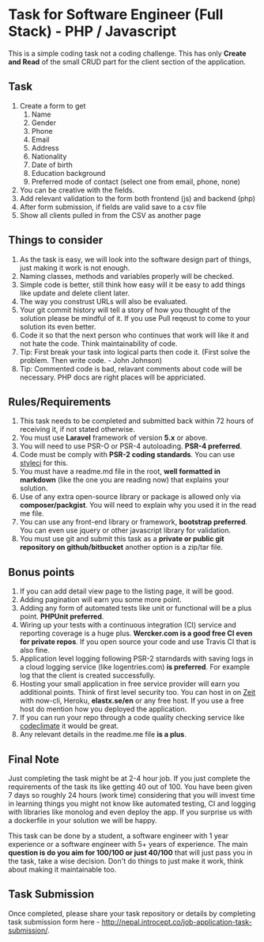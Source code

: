 # Task for Software Engineer (Full Stack) - PHP / Javascript

This is a simple coding task not a coding challenge. This has only **Create and Read** of the small CRUD part for the 
client section of the application.

## Task

1. Create a form to get 
   1. Name
   2. Gender
   3. Phone 
   4. Email 
   1. Address
   1. Nationality
   1. Date of birth
   1. Education background 
   1. Preferred mode of contact (select one from email, phone, none)
2. You can be creative with the fields.
3. Add relevant validation to the form both frontend (js) and backend (php)
4. After form submission, if fields are valid save to a csv file
5. Show all clients pulled in from the CSV as another page

## Things to consider

1. As the task is easy, we will look into the software design part of things, just making it work is not enough.
1. Naming classes, methods and variables properly will be checked.
1. Simple code is better, still think how easy will it be easy to add things like update and delete client later.
1. The way you construst URLs will also be evaluated.
1. Your git commit history will tell a story of how you thought of the solution please be mindful of it. If you use Pull reqeust to come to your solution its even better.
1. Code it so that the next person who continues that work will like it and not hate the code. Think maintainability of code.
1. Tip: First break your task into logical parts then code it. (First solve the problem. Then write code. - John Johnson)
1. Tip: Commented code is bad, relavant comments about code will be necessary. PHP docs are right places will be appriciated.

## Rules/Requirements

1. This task needs to be completed and submitted back within 72 hours of receiving it, if not stated otherwise.
1. You must use **Laravel** framework of version **5.x** or above.
1. You will need to use PSR-O or PSR-4 autoloading. **PSR-4 preferred**.
1. Code must be comply with **PSR-2 coding standards**. You can use [styleci](https://styleci.io/) for this.
1. You must have a readme.md file in the root, **well formatted in markdown** (like the one you are reading now) that explains your solution.
1. Use of any extra open-source library or package is allowed only via **composer/packgist**. You will need to explain why you used it in the read me file.
1. You can use any front-end library or framework, **bootstrap preferred**. You can even use jquery or other javascript library for validation.
1. You must use git and submit this task as a **private or public git repository on github/bitbucket** another option is a zip/tar file.

## Bonus points

1. If you can add detail view page to the listing page, it will be good.
1. Adding pagination will earn you some more point.
1. Adding any form of automated tests like unit or functional will be a plus point. **PHPUnit preferred**.
1. Wiring up your tests with a continuous integration (CI) service and reporting coverage is a huge plus. **Wercker.com is a good free CI even for private repos**. If you open source your code and use Travis CI that is also fine.
1. Application level logging following PSR-2 starndards with saving logs in a cloud logging service (like logentries.com) **is preferred**. For example log that the client is created successfully.
1. Hosting your small application in free service provider will earn you additional points. Think of first level security too. You can host in on [Zeit](https://zeit.co/) with now-cli, Heroku, **elastx.se/en** or any free host. If you use a free host do mention how you deployed the application. 
1. If you can run your repo through a code quality checking service like [codeclimate](https://codeclimate.com/) it would be great. 
1. Any relevant details in the readme.me file **is a plus**.

## Final Note 

Just completing the task might be at 2-4 hour job. If you just complete the requirements of the task its like getting 40 out of 100. You have been given 7 days so roughly 24 hours (work time) considering that you will invest time in learning things you might not know like automated testing, CI and logging with libraries like monolog and even deploy the app. If you surprise us with a dockerfile in your solution we will be happy.

This task can be done by a student, a software engineer with 1 year experience or a software engineer with 5+ years of experience. The main **question is do you aim for 100/100 or just 40/100** that will just pass you in the task, take a wise decision. Don't do things to just make it work, think about making it maintainable too.

## Task Submission

Once completed, please share your task repository or details by completing task submission form here - http://nepal.introcept.co/job-application-task-submission/.
